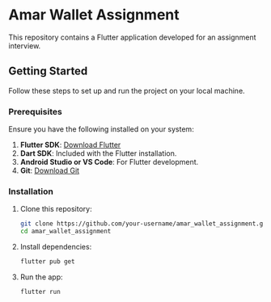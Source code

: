 # Amar Wallet Assignment

This repository contains a Flutter application developed for an assignment interview.

## Getting Started

Follow these steps to set up and run the project on your local machine.

### Prerequisites

Ensure you have the following installed on your system:

1. **Flutter SDK**: [Download Flutter](https://flutter.dev/docs/get-started/install)
2. **Dart SDK**: Included with the Flutter installation.
3. **Android Studio or VS Code**: For Flutter development.
4. **Git**: [Download Git](https://git-scm.com/)

### Installation

1. Clone this repository:

   ```bash
   git clone https://github.com/your-username/amar_wallet_assignment.git
   cd amar_wallet_assignment
   ```

2. Install dependencies:

   ```bash
   flutter pub get
   ```

2. Run the app:

   ```bash
   flutter run
   ```

